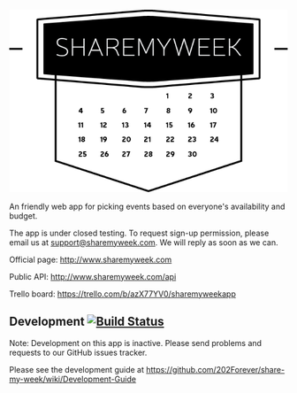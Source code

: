 ![alt tag](https://github.com/202Forever/share-my-week/blob/master/src/main/resources/static/images/sharemyweek-logo.png)

An friendly web app for picking events based on everyone's availability and budget. 

The app is under closed testing. To request sign-up permission, please email us at support@sharemyweek.com. We will reply as soon as we can.

Official page: http://www.sharemyweek.com

Public API: http://www.sharemyweek.com/api

Trello board: https://trello.com/b/azX77YV0/sharemyweekapp

## Development [![Build Status](https://travis-ci.org/202Forever/share-my-week.svg?branch=master)](https://travis-ci.org/202Forever/share-my-week)

Note: Development on this app is inactive. Please send problems and requests to our GitHub issues tracker.

Please see the development guide at https://github.com/202Forever/share-my-week/wiki/Development-Guide